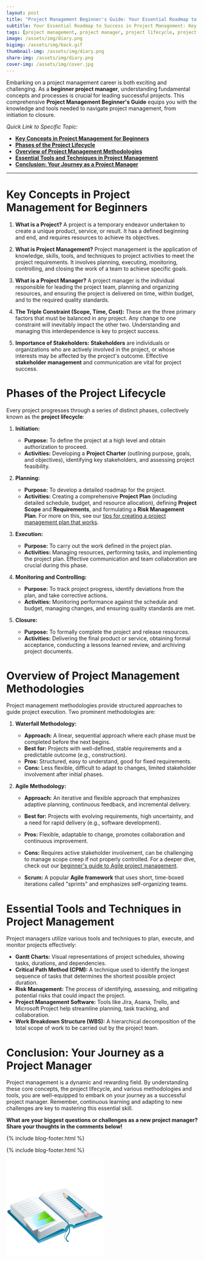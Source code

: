 ```yaml
---
layout: post
title: "Project Management Beginner's Guide: Your Essential Roadmap to Success"
subtitle: Your Essential Roadmap to Success in Project Management: Key Concepts, Lifecycle Phases, and Essential Tools
tags: [project management, project manager, project lifecycle, project planning, agile, waterfall]
image: /assets/img/diary.png
bigimg: /assets/img/back.gif
thumbnail-img: /assets/img/diary.png
share-img: /assets/img/diary.png
cover-img: /assets/img/cover.jpg
---
```


Embarking on a project management career is both exciting and challenging. As a **beginner project manager**, understanding fundamental concepts and processes is crucial for leading successful projects. This comprehensive **Project Management Beginner's Guide** equips you with the knowledge and tools needed to navigate project management, from initiation to closure.

_Quick Link to Specific Topic:_

- [**Key Concepts in Project Management for Beginners**](#key-concepts-in-project-management-for-beginners)
- [**Phases of the Project Lifecycle**](#phases-of-the-project-lifecycle)
- [**Overview of Project Management Methodologies**](#overview-of-project-management-methodologies)
- [**Essential Tools and Techniques in Project Management**](#essential-tools-and-techniques-in-project-management)
- [**Conclusion: Your Journey as a Project Manager**](#conclusion-your-journey-as-a-project-manager)


---
# **Key Concepts in Project Management for Beginners**

1.  **What is a Project?**
    A project is a temporary endeavor undertaken to create a unique product, service, or result. It has a defined beginning and end, and requires resources to achieve its objectives.

2.  **What is Project Management?**
    Project management is the application of knowledge, skills, tools, and techniques to project activities to meet the project requirements. It involves planning, executing, monitoring, controlling, and closing the work of a team to achieve specific goals.

3.  **What is a Project Manager?**
    A project manager is the individual responsible for leading the project team, planning and organizing resources, and ensuring the project is delivered on time, within budget, and to the required quality standards.

4.  **The Triple Constraint (Scope, Time, Cost):**
    These are the three primary factors that must be balanced in any project. Any change to one constraint will inevitably impact the other two. Understanding and managing this interdependence is key to project success.

5.  **Importance of Stakeholders:**
    **Stakeholders** are individuals or organizations who are actively involved in the project, or whose interests may be affected by the project's outcome. Effective **stakeholder management** and communication are vital for project success.

# **Phases of the Project Lifecycle**

Every project progresses through a series of distinct phases, collectively known as the **project lifecycle**:

1.  **Initiation:**
    *   **Purpose:** To define the project at a high level and obtain authorization to proceed.
    *   **Activities:** Developing a **Project Charter** (outlining purpose, goals, and objectives), identifying key stakeholders, and assessing project feasibility.

2.  **Planning:**
    *   **Purpose:** To develop a detailed roadmap for the project.
    *   **Activities:** Creating a comprehensive **Project Plan** (including detailed schedule, budget, and resource allocation), defining **Project Scope** and **Requirements**, and formulating a **Risk Management Plan**. For more on this, see our [tips for creating a project management plan that works](/2022/12/14/Tips-for-Creating-a-Project-Management-Plan-that-Works.html).

3.  **Execution:**
    *   **Purpose:** To carry out the work defined in the project plan.
    *   **Activities:** Managing resources, performing tasks, and implementing the project plan. Effective communication and team collaboration are crucial during this phase.

4.  **Monitoring and Controlling:**
    *   **Purpose:** To track project progress, identify deviations from the plan, and take corrective actions.
    *   **Activities:** Monitoring performance against the schedule and budget, managing changes, and ensuring quality standards are met.

5.  **Closure:**
    *   **Purpose:** To formally complete the project and release resources.
    *   **Activities:** Delivering the final product or service, obtaining formal acceptance, conducting a lessons learned review, and archiving project documents.

# **Overview of Project Management Methodologies**

Project management methodologies provide structured approaches to guide project execution. Two prominent methodologies are:

1.  **Waterfall Methodology:**
    *   **Approach:** A linear, sequential approach where each phase must be completed before the next begins.
    *   **Best for:** Projects with well-defined, stable requirements and a predictable outcome (e.g., construction).
    *   **Pros:** Structured, easy to understand, good for fixed requirements.
    *   **Cons:** Less flexible, difficult to adapt to changes, limited stakeholder involvement after initial phases.

2.  **Agile Methodology:**
    *   **Approach:** An iterative and flexible approach that emphasizes adaptive planning, continuous feedback, and incremental delivery.
    *   **Best for:** Projects with evolving requirements, high uncertainty, and a need for rapid delivery (e.g., software development).
    *   **Pros:** Flexible, adaptable to change, promotes collaboration and continuous improvement.
    *   **Cons:** Requires active stakeholder involvement, can be challenging to manage scope creep if not properly controlled. For a deeper dive, check out our [beginner's guide to Agile project management](/2022/11/05/Agile-Project-Management-for-Beginners.html).

    *   **Scrum:** A popular **Agile framework** that uses short, time-boxed iterations called "sprints" and emphasizes self-organizing teams.

# **Essential Tools and Techniques in Project Management**

Project managers utilize various tools and techniques to plan, execute, and monitor projects effectively:

*   **Gantt Charts:** Visual representations of project schedules, showing tasks, durations, and dependencies.
*   **Critical Path Method (CPM):** A technique used to identify the longest sequence of tasks that determines the shortest possible project duration.
*   **Risk Management:** The process of identifying, assessing, and mitigating potential risks that could impact the project.
*   **Project Management Software:** Tools like Jira, Asana, Trello, and Microsoft Project help streamline planning, task tracking, and collaboration.
*   **Work Breakdown Structure (WBS):** A hierarchical decomposition of the total scope of work to be carried out by the project team.

# **Conclusion: Your Journey as a Project Manager**

Project management is a dynamic and rewarding field. By understanding these core concepts, the project lifecycle, and various methodologies and tools, you are well-equipped to embark on your journey as a successful project manager. Remember, continuous learning and adapting to new challenges are key to mastering this essential skill.

**What are your biggest questions or challenges as a new project manager? Share your thoughts in the comments below!**

{% include blog-footer.html %}


{% include blog-footer.html %}

![Diary](/assets/img/diary.png "Diary")
